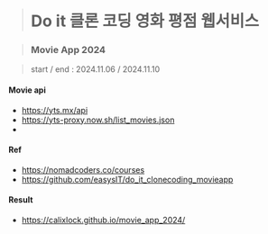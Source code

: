 > # Do it 클론 코딩 영화 평점 웹서비스

> ### Movie App 2024

> start / end : 2024.11.06 / 2024.11.10

#### Movie api

- https://yts.mx/api
- https://yts-proxy.now.sh/list_movies.json
-

#### Ref

- https://nomadcoders.co/courses
- https://github.com/easysIT/do_it_clonecoding_movieapp

#### Result

- https://calixlock.github.io/movie_app_2024/
